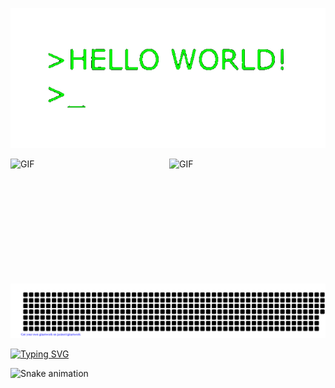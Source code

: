 ![Hello World Gif](1-jB76MLZjiNhGSQQvxm7LSQ-1--unscreen.gif)

<img align="left" alt="GIF" src="1-jB76MLZjiNhGSQQvxm7LSQ-1--unscreen.gi" width="250" height="200" />
<img align="right" alt="GIF" src="[1-jB76MLZjiNhGSQQvxm7LSQ-1--unscreen.gi](https://i.pinimg.com/originals/12/e8/a6/12e8a6a547e317524121f7a5d6084036.gif)" width="250" height="200" />


![gitartwork](gitartwork.svg)

[![Typing SVG](https://readme-typing-svg.herokuapp.com?font=Kdam+Thmor+Pro&size=36&color=27F72B&center=true&width=1200&height=200&lines=Back+End+engineer)](https://git.io/typing-svg)

![Snake animation](https://github.com/khasanovmma/khasanovmma/blob/output/github-contribution-grid-snake.svg)
